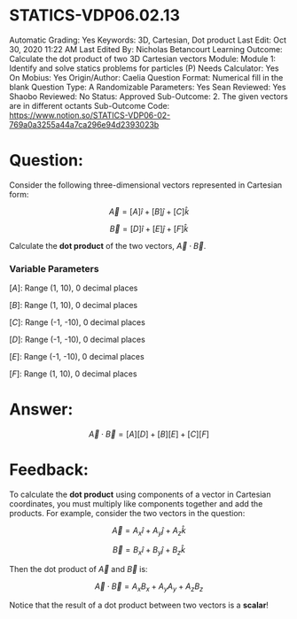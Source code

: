 # STATICS-VDP06.02.13

Automatic Grading: Yes
Keywords: 3D, Cartesian, Dot product
Last Edit: Oct 30, 2020 11:22 AM
Last Edited By: Nicholas Betancourt
Learning Outcome: Calculate the dot product of two 3D Cartesian vectors
Module: Module 1: Identify and solve statics problems for particles (P)
Needs Calculator: Yes
On Mobius: Yes
Origin/Author: Caelia
Question Format: Numerical fill in the blank
Question Type: A
Randomizable Parameters: Yes
Sean Reviewed: Yes
Shaobo Reviewed: No
Status: Approved
Sub-Outcome: 2. The given vectors are in different octants
Sub-Outcome Code: https://www.notion.so/STATICS-VDP06-02-769a0a3255a44a7ca296e94d2393023b

# Question:

Consider the following three-dimensional vectors represented in Cartesian form: 

$$\overrightarrow{A}=[A]\hat{i}+[B]\hat{j}+[C]\hat{k}$$

$$\overrightarrow{B}=[D]\hat{i}+[E]\hat{j}+[F]\hat{k}$$

Calculate the **dot product** of the two vectors, $\overrightarrow{A}\cdot\overrightarrow{B}$.

### Variable Parameters

$[A]:$ Range (1, 10), 0 decimal places

$[B]:$ Range (1, 10), 0 decimal places

$[C]:$ Range (-1, -10), 0 decimal places

$[D]:$ Range (-1, -10), 0 decimal places

$[E]:$ Range (-1, -10), 0 decimal places

$[F]:$ Range (1, 10), 0 decimal places

# Answer:

$$\overrightarrow{A}\cdot\overrightarrow{B}=[A][D]+[B][E]+[C][F]$$

# Feedback:

To calculate the **dot product** using components of a vector in Cartesian coordinates, you must multiply like components together and add the products. For example, consider the two vectors in the question:

$$\overrightarrow{A}=A_{x}\hat{i}+A_{y}\hat{j}+A_{z}\hat{k}$$

$$\overrightarrow{B}=B_{x}\hat{i}+B_{y}\hat{j}+B_{z}\hat{k}$$

Then the dot product of $\overrightarrow{A}$ and $\overrightarrow{B}$ is:

$$\overrightarrow{A}\cdot\overrightarrow{B}=A_{x}B_{x}+A_{y}A_{y}+A_{z}B_{z}$$

Notice that the result of a dot product between two vectors is a **scalar**!